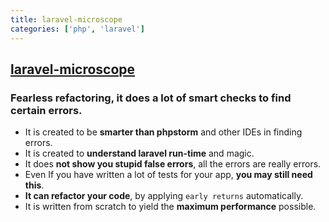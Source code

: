 ```yaml
---
title: laravel-microscope
categories: ['php', 'laravel']
---
```

## [laravel-microscope](https://github.com/imanghafoori1/laravel-microscope)

### Fearless refactoring, it does a lot of smart checks to find certain errors.


- It is created to be **smarter than phpstorm** and other IDEs in finding errors.
- It is created to **understand laravel run-time** and magic.
- It does **not show you stupid false errors**, all the errors are really errors.
- Even If you have written a lot of tests for your app, **you may still need this**.
- **It can refactor your code**, by applying `early returns` automatically.
- It is written from scratch to yield the **maximum performance** possible.
